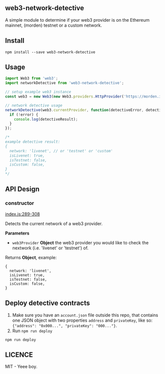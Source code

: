 ## web3-network-detective
A simple module to determine if your web3 provider is on the Ethereum mainnet, (morden) testnet or a custom network.

## Install
```
npm install --save web3-network-detective
```

## Usage
```js
import Web3 from 'web3';
import networkDetective from 'web3-network-detective';

// setup example web3 instance
const web3 = new Web3(new Web3.providers.HttpProvider('https://morden.infura.io/'));

// network detective usage
networkDetective(web3.currentProvider, function(detectiveError, detectiveResult){
  if (!error) {
    console.log(detectiveResult);
  }
});

/*
example detective result:
{
  network: 'livenet', // or 'testnet' or 'custom'
  isLivenet: true,
  isTestnet: false,
  isCustom: false,
}
*/

```

## API Design

### constructor

[index.js:289-308](https://github.com/ethereum/ethereumjs-block/blob/16fb366efed89b87591c971e86a3bbdc842a13b1/index.js#L289-L308 "Source code on GitHub")

Detects the current network of a web3 provider.

**Parameters**

-   `web3Provider` **Object** the web3 provider you would like to check the nextwork (i.e. 'livenet' or 'testnet') of.

Returns **Object**, example:

```
{
  network: 'livenet',
  isLivenet: true,
  isTestnet: false,
  isCustom: false,
}
```


## Deploy detective contracts
  1. Make sure you have an `account.json` file outside this repo, that contains one JSON object with two properties `address` and `privateKey`, like so: `{"address": "0x000...", "privateKey": "000..."}`.
  2. Run `npm run deploy`

```
npm run deploy
```

## LICENCE
MIT - Yeee boy.

